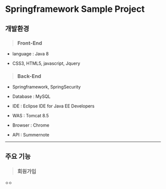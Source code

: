 # Springframework Sample Project

 ## 개발환경
>### Front-End
- language : Java 8

- CSS3, HTML5, javascript, Jquery

>### Back-End
- Springframework, SpringSecurity

- Database : MySQL

- IDE : Eclipse IDE for Java EE Developers

- WAS : Tomcat 8.5

- Browser : Chrome

- API : Summernote

---

 ## 주요 기능
>### 회원가입


`ㅇㅇ` 

